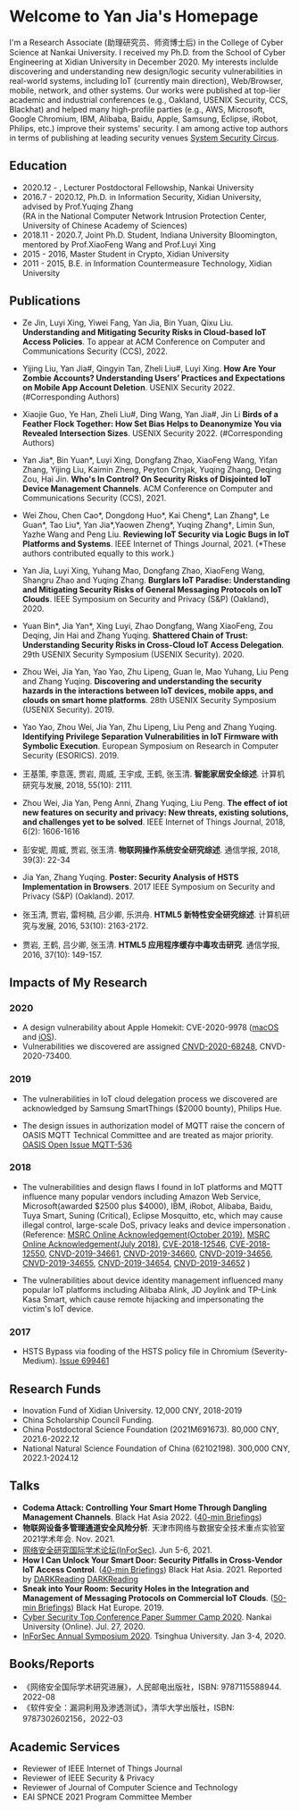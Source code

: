 # Welcome to Yan Jia's Homepage

I'm a Research Associate (助理研究员、师资博士后) in the College of Cyber Science at Nankai University. I received my Ph.D. from the School of Cyber Engineering at Xidian University in December 2020. My interests inclulde discovering and understanding new design/logic security vulnerabilities in real-world systems, including IoT (currently main direction), Web/Browser, mobile, network, and other systems. Our works were published at top-lier academic and industrial conferences (e.g., Oakland, USENIX Security, CCS, Blackhat) and helped many high-profile parties (e.g., AWS, Microsoft, Google Chromium, IBM, Alibaba, Baidu, Apple, Samsung, Eclipse, iRobot, Philips, etc.) improve their systems' security. 
I am among active top authors in terms of publishing at leading security venues [System Security Circus](https://www.s3.eurecom.fr/~balzarot/security-circus/authors.html).


## Education

+ 2020.12 - ,  Lecturer Postdoctoral Fellowship, Nankai University
+ 2016.7 - 2020.12, Ph.D. in Information Security, Xidian University, advised by Prof.Yuqing Zhang  
(RA in the National Computer Network Intrusion Protection Center, University of Chinese Academy of Sciences)
+ 2018.11 - 2020.7, Joint Ph.D. Student, Indiana University Bloomington, mentored by Prof.XiaoFeng Wang and Prof.Luyi Xing
+ 2015 - 2016, Master Student in Crypto, Xidian University
+ 2011 - 2015, B.E. in Information Countermeasure Technology, Xidian University

## Publications 
+ Ze Jin, Luyi Xing, Yiwei Fang, Yan Jia, Bin Yuan, Qixu Liu. **Understanding and Mitigating Security Risks in Cloud-based IoT Access Policies**. To appear at ACM Conference on Computer and Communications Security (CCS), 2022.
+ Yijing Liu, Yan Jia#, Qingyin Tan, Zheli Liu#, Luyi Xing. **How Are Your Zombie Accounts? Understanding Users’ Practices and Expectations on Mobile App Account Deletion**. USENIX Security 2022. (#Corresponding Authors)
+ Xiaojie Guo, Ye Han, Zheli Liu#, Ding Wang, Yan Jia#, Jin Li **Birds of a Feather Flock Together: How Set Bias Helps to Deanonymize You via Revealed Intersection Sizes**. USENIX Security 2022. (#Corresponding Authors)
+ Yan Jia\*, Bin Yuan\*, Luyi Xing, Dongfang Zhao, XiaoFeng Wang, Yifan Zhang, Yijing Liu, Kaimin Zheng, Peyton Crnjak, Yuqing Zhang, Deqing Zou, Hai Jin. **Who's In Control? On Security Risks of Disjointed IoT Device Management Channels**. ACM Conference on Computer and Communications Security (CCS), 2021.
+ Wei Zhou, Chen Cao\*, Dongdong Huo\*, Kai Cheng\*, Lan Zhang\*, Le Guan\*, Tao Liu\*, Yan Jia\*,Yaowen Zheng\*, Yuqing Zhang†, Limin Sun, Yazhe Wang and Peng Liu. 
**Reviewing IoT Security via Logic Bugs in IoT Platforms and Systems**.
IEEE Internet of Things Journal, 2021. (*These authors contributed equally to this work.)
+ Yan Jia, Luyi Xing, Yuhang Mao, Dongfang Zhao, XiaoFeng Wang, Shangru Zhao and Yuqing Zhang.
**Burglars IoT Paradise: Understanding and Mitigating Security Risks of General Messaging Protocols on IoT Clouds**. 
IEEE Symposium on Security and Privacy (S&P) (Oakland), 2020.
+ Yuan Bin\*, Jia Yan\*, Xing Luyi, Zhao Dongfang, Wang XiaoFeng, Zou Deqing, Jin Hai and Zhang Yuqing. 
**Shattered Chain of Trust: Understanding Security Risks in Cross-Cloud IoT Access Delegation**. 
29th USENIX Security Symposium (USENIX Security). 2020.
+ Zhou Wei, Jia Yan, Yao Yao, Zhu Lipeng, Guan le, Mao Yuhang, Liu Peng and Zhang Yuqing. 
**Discovering and understanding the security hazards in the interactions between IoT devices, mobile apps, and clouds on smart home platforms**.
28th USENIX Security Symposium (USENIX Security). 2019.
+ Yao Yao, Zhou Wei, Jia Yan, Zhu Lipeng, Liu Peng and Zhang Yuqing. 
**Identifying Privilege Separation Vulnerabilities in IoT Firmware with Symbolic Execution**. 
European Symposium on Research in Computer Security (ESORICS). 2019.
+ 王基策, 李意莲, 贾岩, 周威, 王宇成, 王鹤, 张玉清. 
**智能家居安全综述**. 
计算机研究与发展, 2018, 55(10): 2111.
+ Zhou Wei, Jia Yan, Peng Anni, Zhang Yuqing, Liu Peng. 
**The effect of iot new features on security and privacy: New threats, existing solutions, and challenges yet to be solved**.
IEEE Internet of Things Journal, 2018, 6(2): 1606-1616
+ 彭安妮, 周威, 贾岩, 张玉清.
**物联网操作系统安全研究综述**. 
通信学报, 2018, 39(3): 22-34

+ Jia Yan, Zhang Yuqing. 
**Poster: Security Analysis of HSTS Implementation in Browsers**.
2017 IEEE Symposium on Security and Privacy (S&P) (Oakland). 2017.

+ 张玉清, 贾岩, 雷柯楠, 吕少卿, 乐洪舟. 
**HTML5 新特性安全研究综述**. 
计算机研究与发展, 2016, 53(10): 2163-2172.

+ 贾岩, 王鹤, 吕少卿, 张玉清. 
**HTML5 应用程序缓存中毒攻击研究**. 
通信学报, 2016, 37(10): 149-157.


## Impacts of My Research

### 2020
+ A design vulnerability about Apple Homekit: CVE-2020-9978 ([macOS](https://support.apple.com/en-us/HT212011) and [iOS](https://support.apple.com/en-us/HT211850)).
+ Vulnerabilities we discovered are assigned [CNVD-2020-68248](https://www.cnvd.org.cn/flaw/show/2621899), CNVD-2020-73400.

### 2019
+ The vulnerabilities in IoT cloud delegation process we discovered are acknowledged by Samsung SmartThings ($2000 bounty), Philips Hue.     

+ The design issues in authorization model of MQTT raise the concern of OASIS MQTT Technical Committee and are treated as major priority. [OASIS Open Issue MQTT-536](https://issues.oasis-open.org/projects/MQTT/issues/MQTT-536?filter=allopenissues)

### 2018
+ The vulnerabilities and design flaws I found in IoT platforms and MQTT influence many popular vendors including Amazon Web Service, Microsoft(awarded $2500 plus $4000), IBM, iRobot, Alibaba, Baidu, Tuya Smart, Suning (Critical), Eclipse Mosquitto, etc, which may cause illegal control, large-scale DoS, privacy leaks and device impersonation  .
(Reference:
    [MSRC Online Acknowledgement(October 2019)](https://portal.msrc.microsoft.com/en-us/security-guidance/researcher-acknowledgments-online-services),
    [MSRC Online Acknowledgement(July 2018)](https://www.microsoft.com/en-us/msrc/researcher-acknowledgments-online-services-archive?rtc=1),
    [CVE-2018-12546](https://bugs.eclipse.org/bugs/show_bug.cgi?id=543127), 
    [CVE-2018-12550](https://bugs.eclipse.org/bugs/show_bug.cgi?id=541870),
    [CNVD-2019-34661](https://www.cnvd.org.cn/flaw/show/CNVD-2019-34661), 
    [CNVD-2019-34660](https://www.cnvd.org.cn/flaw/show/CNVD-2019-34660),
    [CNVD-2019-34656](https://www.cnvd.org.cn/flaw/show/CNVD-2019-34656),
    [CNVD-2019-34655](https://www.cnvd.org.cn/flaw/show/CNVD-2019-34655),
    [CNVD-2019-34654](https://www.cnvd.org.cn/flaw/show/CNVD-2019-34654),
    [CNVD-2019-34652](https://www.cnvd.org.cn/flaw/show/CNVD-2019-34652)
 )

+ The vulnerabilities about device identity management influenced many popular IoT platforms including Alibaba Alink, JD Joylink and TP-Link Kasa Smart, which cause remote hijacking and impersonating the victim's IoT device.

### 2017
+ HSTS Bypass via fooding of the HSTS policy file in Chromium (Severity-Medium). [Issue 699461](https://bugs.chromium.org/p/chromium/issues/detail?id=699461)

## Research Funds

+ Inovation Fund of Xidian University. 12,000 CNY, 2018-2019
+ China Scholarship Council Funding. 
+ China Postdoctoral Science Foundation (2021M691673). 80,000 CNY, 2021.6-2022.12
+ National Natural Science Foundation of China (62102198). 300,000 CNY, 2022.1-2024.12

## Talks
+ **Codema Attack: Controlling Your Smart Home Through Dangling Management Channels**. Black Hat Asia 2022. ([40-min Briefings](https://www.blackhat.com/asia-22/briefings/schedule/#codema-attack-controlling-your-smart-home-through-dangling-management-channels-26064))
+ **物联网设备多管理通道安全风险分析**. 天津市网络与数据安全技术重点实验室2021学术年会. Nov. 2021.
+ [网络安全研究国际学术论坛(InForSec)](https://www.inforsec.org/wp/?p=4795). Jun 5-6, 2021.
+ **How I Can Unlock Your Smart Door: Security Pitfalls in Cross-Vendor IoT Access Control**. ([40-min Briefings](https://www.blackhat.com/asia-21/briefings/schedule/index.html#how-i-can-unlock-your-smart-door-security-pitfalls-in-cross-vendor-iot-access-control-21816)) Black Hat Asia. 2021. Reported by [DARKReading](https://www.darkreading.com/perimeter/security-gaps-in-iot-access-control-threaten-devices-and-users/d/d-id/1340716) [DARKReading](https://www.darkreading.com/theedge/black-hat-asia-speakers-share-secrets-about-sandboxes-smart-doors-and-security/b/d-id/1340867)
+ **Sneak into Your Room: Security Holes in the Integration and Management of Messaging Protocols on Commercial IoT Clouds**. ([50-min Briefings](https://www.blackhat.com/eu-19/briefings/schedule/index.html#sneak-into-your-room-security-holes-in-the-integration-and-management-of-messaging-protocols-on-commercial-iot-clouds-17247))
Black Hat Europe. 2019.
+ [Cyber Security Top Conference Paper Summer Camp 2020](https://cc.nankai.edu.cn/2020/0820/c13291a291500/page.htm). Nankai University (Online). Jul. 27, 2020. 
+ [InForSec Annual Symposium 2020](http://www.inforsec.org/wp/?p=3822). Tsinghua University. Jan 3-4, 2020.

## Books/Reports
+ 《网络安全国际学术研究进展》，人民邮电出版社，ISBN: 9787115588944. 2022-08
+ 《软件安全：漏洞利用及渗透测试》，清华大学出版社，ISBN: 9787302602156，2022-03

## Academic Services
+ Reviewer of IEEE Internet of Things Journal
+ Reviewer of IEEE Security & Privacy
+ Reviewer of Journal of Computer Science and Technology
+ EAI SPNCE 2021 Program Committee Member
